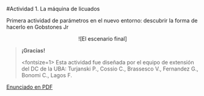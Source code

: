 #Actividad 1. La máquina de licuados

Primera actividad de parámetros en el nuevo entorno: descubrir la forma de hacerlo en Gobstones Jr

<center>
![El escenario final]
</center>


> **¡Gracias!**
>
> <fontsize=1>
> Esta actividad fue diseñada por el equipo de extensión del DC de la UBA: 
> Turjanski P., Cossio C., Brassesco V.,  Fernandez G., Bonomi C., Lagos F.
> </fontsize>


[Enunciado en PDF][PDF]

[PDF]: 
https://raw.githubusercontent.com/gobstones/laprogramacionysudidactica2/master/Proyectos/